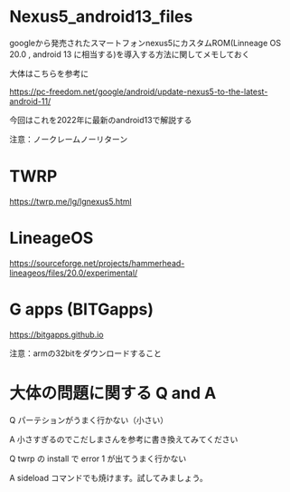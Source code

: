 # Nexus5_android13_files

googleから発売されたスマートフォンnexus5にカスタムROM(Linneage OS 20.0 , android 13 に相当する)を導入する方法に関してメモしておく

大体はこちらを参考に

https://pc-freedom.net/google/android/update-nexus5-to-the-latest-android-11/

今回はこれを2022年に最新のandroid13で解説する

注意：ノークレームノーリターン

# TWRP

https://twrp.me/lg/lgnexus5.html



# LineageOS

https://sourceforge.net/projects/hammerhead-lineageos/files/20.0/experimental/


# G apps (BITGapps)

https://bitgapps.github.io

注意：armの32bitをダウンロードすること

# 大体の問題に関する Q and A


<p>Q パーテションがうまく行かない（小さい）</p>
<p>A 小さすぎるのでこだしまさんを参考に書き換えてみてください</p>
  
<p>Q twrp の install で error 1 が出てうまく行かない</p>
<p>A sideload コマンドでも焼けます。試してみましょう。</p>
